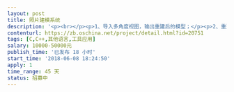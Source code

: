```yaml
---                
layout: post       
title: 照片建模系统           
description: '<p><br></p><p>1、导入多角度视图，输出重建后的模型；</p><p>2、重建精度0.3mm；</p><p>3、支持obj、stl格式输出；</p><p>4、要能提供demo；</p><p>5、项目完成后提供完整源代码。</p>'     
contenturl: https://zb.oschina.net/project/detail.html?id=20751      
tags: [C,C++,其他语言,工具应用]            
salary: 10000-50000元          
publish_time: '已发布 18 小时'         
start_time: '2018-06-08 18:24:50'           
apply: 1                   
time_range: 45 天              
status: 招募中                  
---                 
```

